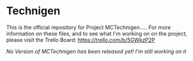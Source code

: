 # Technigen
This is the official repository for Project MCTechnigen.....
For more information on these files, and to see what I'm working on on the project, please visit the
Trello Board: https://trello.com/b/5GWkzP2P

*No Version of MCTechnigen has been released yet! I'm still working on it*
